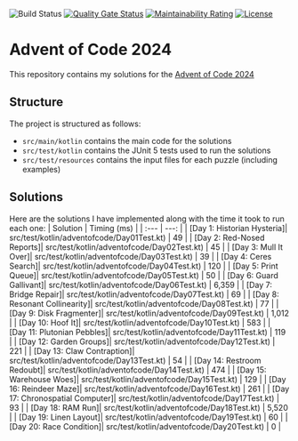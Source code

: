 ![Build Status](https://github.com/jwcarman/adventofcode2024/actions/workflows/maven.yml/badge.svg?branch=main)
[![Quality Gate Status](https://sonarcloud.io/api/project_badges/measure?project=jwcarman_adventofcode2024&metric=alert_status)](https://sonarcloud.io/summary/new_code?id=jwcarman_adventofcode2024)
[![Maintainability Rating](https://sonarcloud.io/api/project_badges/measure?project=jwcarman_adventofcode2024&metric=sqale_rating)](https://sonarcloud.io/summary/new_code?id=jwcarman_adventofcode2024)
[![License](https://img.shields.io/badge/License-Apache_2.0-blue.svg)](https://opensource.org/licenses/Apache-2.0)

# Advent of Code 2024

This repository contains my solutions for the [Advent of Code 2024](https://adventofcode.com/2024)

## Structure

The project is structured as follows:

* `src/main/kotlin` contains the main code for the solutions
* `src/test/kotlin` contains the JUnit 5 tests used to run the solutions
* `src/test/resources` contains the input files for each puzzle (including examples)

## Solutions

Here are the solutions I have implemented along with the time it took to run each one:
| Solution | Timing (ms) |
| :--- | ---: |
| [Day 1: Historian Hysteria]| src/test/kotlin/adventofcode/Day01Test.kt) | 49 |
| [Day 2: Red-Nosed Reports]| src/test/kotlin/adventofcode/Day02Test.kt) | 45 |
| [Day 3: Mull It Over]| src/test/kotlin/adventofcode/Day03Test.kt) | 39 |
| [Day 4: Ceres Search]| src/test/kotlin/adventofcode/Day04Test.kt) | 120 |
| [Day 5: Print Queue]| src/test/kotlin/adventofcode/Day05Test.kt) | 50 |
| [Day 6: Guard Gallivant]| src/test/kotlin/adventofcode/Day06Test.kt) | 6,359 |
| [Day 7: Bridge Repair]| src/test/kotlin/adventofcode/Day07Test.kt) | 69 |
| [Day 8: Resonant Collinearity]| src/test/kotlin/adventofcode/Day08Test.kt) | 77 |
| [Day 9: Disk Fragmenter]| src/test/kotlin/adventofcode/Day09Test.kt) | 1,012 |
| [Day 10: Hoof It]| src/test/kotlin/adventofcode/Day10Test.kt) | 583 |
| [Day 11: Plutonian Pebbles]| src/test/kotlin/adventofcode/Day11Test.kt) | 119 |
| [Day 12: Garden Groups]| src/test/kotlin/adventofcode/Day12Test.kt) | 221 |
| [Day 13: Claw Contraption]| src/test/kotlin/adventofcode/Day13Test.kt) | 54 |
| [Day 14: Restroom Redoubt]| src/test/kotlin/adventofcode/Day14Test.kt) | 474 |
| [Day 15: Warehouse Woes]| src/test/kotlin/adventofcode/Day15Test.kt) | 129 |
| [Day 16: Reindeer Maze]| src/test/kotlin/adventofcode/Day16Test.kt) | 261 |
| [Day 17: Chronospatial Computer]| src/test/kotlin/adventofcode/Day17Test.kt) | 93 |
| [Day 18: RAM Run]| src/test/kotlin/adventofcode/Day18Test.kt) | 5,520 |
| [Day 19: Linen Layout]| src/test/kotlin/adventofcode/Day19Test.kt) | 60 |
| [Day 20: Race Condition]| src/test/kotlin/adventofcode/Day20Test.kt) | 0 |
